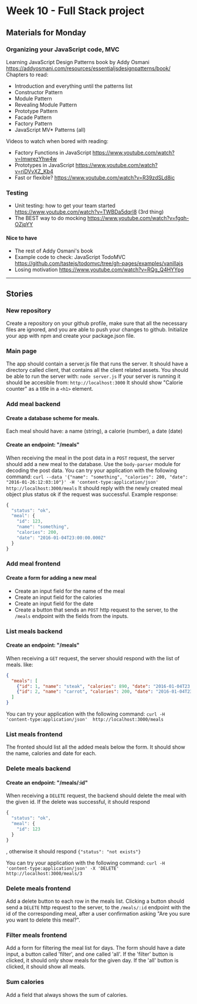 # Week 10 - Full Stack project

## Materials for Monday

### Organizing your JavaScript code, MVC
Learning JavaScript Design Patterns
book by Addy Osmani
https://addyosmani.com/resources/essentialjsdesignpatterns/book/   
Chapters to read:
- Introduction and everything until the patterns list
- Constructor Pattern
- Module Pattern
- Revealing Module Pattern
- Prototype Pattern
- Facade Pattern
- Factory Pattern
- JavaScript MV* Patterns (all)

Videos to watch when bored with reading:
- Factory Functions in JavaScript https://www.youtube.com/watch?v=ImwrezYhw4w
- Prototypes in JavaScript https://www.youtube.com/watch?v=riDVvXZ_Kb4
- Fast or flexible?  https://www.youtube.com/watch?v=R39zdSLd8ic

### Testing
- Unit testing: how to get your team started  https://www.youtube.com/watch?v=TWBDa5dqrl8 (3rd thing)
- The BEST way to do mocking https://www.youtube.com/watch?v=fgqh-OZjpYY

#### Nice to have
- The rest of Addy Osmani's book
- Example code to check: JavaScript TodoMVC https://github.com/tastejs/todomvc/tree/gh-pages/examples/vanillajs
- Losing motivation  https://www.youtube.com/watch?v=RQg_Q4HYYpg


---


## Stories

### New repository
Create a repository on your github profile, make sure that all the necessary
files are ignored, and you are able to push your changes to github.
Initialize your app with npm and create your package.json file.

### Main page
The app should contain a server.js file that runs the server.
It should have a directory called client, that contains all the client related assets.
You should be able to run the server with: `node server.js`
If your server is running it should be accesible from: `http://localhost:3000`
It should show "Calorie counter" as a title in a `<h1>` element.

### Add meal backend
#### Create a database scheme for meals.
Each meal should have:
a name (string),
a calorie (number),
a date (date)
#### Create an endpoint: "/meals"
When receiving the meal in the post data in a `POST` request, the server should add a new meal to the database.
Use the `body-parser` module for decoding the post data.
You can try your application with the following command:
`curl --data '{"name": "something", "calories": 200, "date": "2016-01-26:12:03:10"}' -H 'content-type:application/json'  http://localhost:3000/meals`
It should reply with the newly created meal object plus status ok if the request was successful. Example response:
```JavaScript
{
  "status": "ok",
  "meal": {
    "id": 123,
    "name": "something",
    "calories": 200,
    "date": "2016-01-04T23:00:00.000Z"
  }
}
```


### Add meal frontend
#### Create a form for adding a new meal
- Create an input field for the name of the meal
- Create an input field for the calories
- Create an input field for the date
- Create a button that sends an `POST` http request to the server, to the
`/meals` endpoint with the fields from the inputs.

### List meals backend
#### Create an endpoint: "/meals"
When receiving a `GET` request, the server should respond with the list of meals.
like:
```json
{
  "meals": [
    {"id": 1, "name": "steak", "calories": 890, "date": "2016-01-04T23:00:00.000Z"},
    {"id": 2, "name": "carrot", "calories": 200, "date": "2016-01-04T23:00:00.000Z"}
  ]
}
```
You can try your application with the following command:
`curl -H 'content-type:application/json'  http://localhost:3000/meals`

### List meals frontend
The fronted should list all the added meals below the form.
It should show the name, calories and date for each.

### Delete meals backend
#### Create an endpoint: "/meals/:id"
When receiving a `DELETE` request, the backend should delete the meal with the given id.
If the delete was successful, it should respond
```JavaScript
{
  "status": "ok",
  "meal": {
    "id": 123
  }
}
```
, otherwise it should respond
`{"status": "not exists"}`

You can try your application with the following command:
`curl -H 'content-type:application/json' -X 'DELETE' http://localhost:3000/meals/3`

### Delete meals frontend
Add a delete button to each row in the meals list. Clicking a button should send a `DELETE` http request to the server, to the
`/meals/:id` endpoint with the id of the corresponding meal, after a user confirmation asking "Are you sure you want to delete this meal?".

### Filter meals frontend
Add a form for filtering the meal list for days. The form should have a date input, a button called 'filter', and one called 'all'.
If the 'filter' button is clicked, it should only show meals for the given day.
If the 'all' button is clicked, it should show all meals.

### Sum calories
Add a field that always shows the sum of calories.
